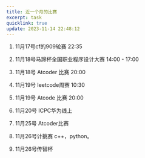 ```yaml
---
title: 近一个月的比赛
excerpt: task
quicklink: true
update: 2023-11-14 22:48:12
---
```


1. 11月17号cf的909轮赛 22:35

2. 11月18号马蹄杯全国职业程序设计大赛 14:00 - 17:00

3. 11月18号 Atcoder 比赛 20:00

4. 11月19号 leetcode周赛 10:30

5. 11月19号 Atcode 比赛 20:00

6. 11月20号 ICPC华为线上

7. 11月25号 Atcoder比赛

8. 11月26号计挑赛 c++，python。 

9. 11月26号传智杯
